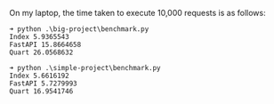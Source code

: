 On my laptop, the time taken to execute 10,000 requests is as follows:

```
➜ python .\big-project\benchmark.py
Index 5.9365543
FastAPI 15.8664658
Quart 26.0568632
```

```
➜ python .\simple-project\benchmark.py
Index 5.6616192
FastAPI 5.7279993
Quart 16.9541746
```
